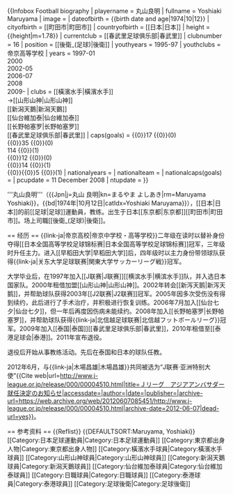 {{Infobox Football biography
| playername          = 丸山良明
| fullname            = Yoshiaki Maruyama
| image               = 
| dateofbirth         = {{birth date and age|1974|10|12}}
| cityofbirth         = [[町田市|町田市]]
| countryofbirth      = [[日本|日本]]
| height              = {{height|m=1.78}}
| currentclub         = [[春武里足球俱乐部|春武里]]
| clubnumber          = 16
| position            = [[後衛_(足球)|後衛]]
| youthyears          = 1995-97
| youthclubs          = 帝京高等学校
| years               = 1997-01<br />2000<br />2002-05<br />2006-07<br />2008<br />2009-
| clubs               = [[橫濱水手|橫濱水手]]<br />→[[山形山神|山形山神]]<br />[[新潟天鵝|新潟天鵝]] <br /> [[仙台維加泰|仙台維加泰]] <br /> [[长野帕塞罗|长野帕塞罗]] <br /> [[春武里足球俱乐部|春武里]]
| caps(goals)         = {{0}}17 {{0}}(0) <br /> {{0}}35 {{0}}(0) <br /> 114 {{0}}(1) <br /> {{0}}12 {{0}}(0) <br /> {{0}}14 {{0}}(1)<br /> {{0}}{{0}}5 {{0}}(1)
| nationalyears       =
| nationalteam        =
| nationalcaps(goals) = 
| pcupdate            = 11 December 2008
| ntupdate            = 
}}

'''丸山良明'''（{{Jpn|j=丸山 良明|kn=まるやま よしあき|rm=Maruyama Yoshiaki}}，{{bd|1974年|10月12日|catIdx=Yoshiaki Maruyama}}），[[日本|日本]]的前[[足球|足球]]運動員，教练。出生于日本[[东京都|东京都]][[町田市|町田市]]。场上司職[[後衛_(足球)|後衛]]。

== 经历 ==
{{link-ja|帝京高校|帝京中学校・高等学校}}二年级在读时以替补身份夺得[[日本全国高等学校足球锦标赛|日本全国高等学校足球锦标赛]]冠军，三年级时升任主力。进入[[早稻田大学|早稻田大学]]后，四年级时以主力身份带领球队获得{{link-ja|关东大学足球联赛|関東大学サッカーリーグ戦}}冠军。

大学毕业后，在1997年加入[[J联赛|J联赛]][[横滨水手|横滨水手]]队，并入选日本国家队。2000年租借加盟[[山形山神|山形山神]]。2002年转会[[新泻天鹅|新泻天鹅]]，并帮助球队获得2003年[[J2联赛|J2联赛]]冠军。2005年因多次受伤没有得到续约，此后进行了手术治疗，并积极进行恢复训练。2006年7月加入[[仙台七夕|仙台七夕]]，但一年后再度因伤病未能续约。2008年加入[[长野帕塞罗|长野帕塞罗]]，并帮助球队获得{{link-ja|北信越足球联赛|北信越フットボールリーグ}}冠军。2009年加入[[泰国|泰国]][[春武里足球俱乐部|春武里]]，2010年租借至[[泰港足球会|泰港]]。2011年宣布退役。

退役后开始从事教练活动。先后在泰国和日本的球队任教。

2012年6月，与{{link-ja|木場昌雄|木場昌雄}}共同被选为“J联赛·亚洲特别大使”<ref>{{Cite web|url=http://www.j-league.or.jp/release/000/00004510.html|title=Ｊリーグ　アジアアンバサダー就任決定のお知らせ|accessdate=|author=|date=|publisher=|archive-url=https://web.archive.org/web/20120607085451/http://www.j-league.or.jp/release/000/00004510.html|archive-date=2012-06-07|dead-url=yes}}</ref>。

== 参考资料 ==
{{Reflist}}
{{DEFAULTSORT:Maruyama, Yoshiaki}}
[[Category:日本足球運動員|Category:日本足球運動員]]
[[Category:東京都出身人物|Category:東京都出身人物]]
[[Category:橫濱水手球員|Category:橫濱水手球員]]
[[Category:山形山神球員|Category:山形山神球員]]
[[Category:新潟天鵝球員|Category:新潟天鵝球員]]
[[Category:仙台維加泰球員|Category:仙台維加泰球員]]
[[Category:日職球員|Category:日職球員]]
[[Category:泰港球員|Category:泰港球員]]
[[Category:足球後衛|Category:足球後衛]]